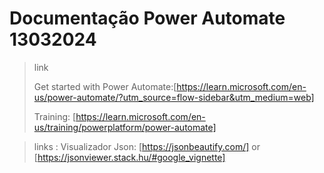 # Documentação Power Automate 13032024

>link
>
>Get started with Power Automate:[https://learn.microsoft.com/en-us/power-automate/?utm_source=flow-sidebar&utm_medium=web]
>
> Training: [https://learn.microsoft.com/en-us/training/powerplatform/power-automate]
>





> links :
> Visualizador Json: [https://jsonbeautify.com/] or [https://jsonviewer.stack.hu/#google_vignette]